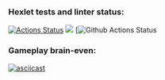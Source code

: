 ### Hexlet tests and linter status:
[![Actions Status](https://github.com/fasadon/python-project-lvl1/workflows/hexlet-check/badge.svg)](https://github.com/fasadon/python-project-lvl1/actions)
<a href="https://codeclimate.com/github/fasadon/python-project-lvl1/maintainability"><img src="https://api.codeclimate.com/v1/badges/4be04a39930be004ab10/maintainability" /></a>
[![Github Actions Status](https://github.com/fasadon/python-project-lvl1/actions/workflows/flake8.yml/badge.svg)

### Gameplay brain-even:

[![asciicast](https://asciinema.org/a/hQOz4XBnsgC0jaWi8MujTX09a.svg)](https://asciinema.org/a/hQOz4XBnsgC0jaWi8MujTX09a)
